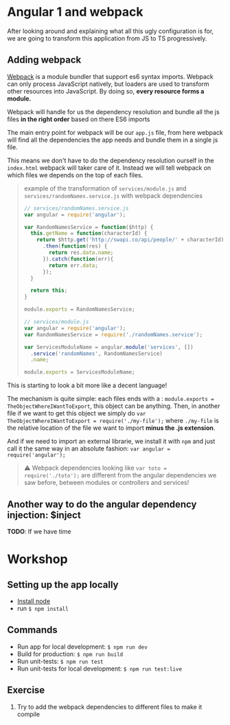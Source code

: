 # Angular 1 and webpack

After looking around and explaining what all this ugly configuration is for, we are going to transform this application from JS to TS progressively.

## Adding webpack

[Webpack](https://webpack.github.io) is a module bundler that support es6 syntax imports. Webpack can only process JavaScript natively,
but loaders are used to transform other resources into JavaScript. By doing so, **every resource forms a module.**

Webpack will handle for us the dependency resolution and bundle all the js files **in the right order** based on there ES6 imports

The main entry point for webpack will be our `app.js` file, from here webpack will find all the dependencies the app needs and bundle them in a single js file.

This means we don't have to do the dependency resolution ourself in the `index.html` webpack will taker care of it. Instead we will tell webpack on which files we depends on the top of each files.

> example of the transformation of `services/module.js` and `services/randomNames.service.js` with webpack dependencies
> 
> ```js
> // services/randomNames.service.js
> var angular = require('angular');
> 
> var RandomNamesService = function($http) {
>   this.getName = function(characterId) {
>     return $http.get('http://swapi.co/api/people/' + characterId)
>       .then(function(res) {
>         return res.data.name;
>       }).catch(function(err){
>         return err.data;
>       });
>   }
> 
>   return this;
> }
> 
> module.exports = RandomNamesService;
> ```
>
> ```js
> // services/module.js
> var angular = require('angular');
> var RandomNamesService = require('./randomNames.service');
> 
> var ServicesModuleName = angular.module('services', [])
>   .service('randomNames', RandomNamesService)
>   .name;
> 
> module.exports = ServicesModuleName;
> ```

This is starting to look a bit more like a decent language!

The mechanism is quite simple: each files ends with a : `module.exports = TheObjectWhereIWantToExport`, this object can be anything.
Then, in another file if we want to get this object we simply do `var TheObjectWhereIWantToExport = require('./my-file');` where `./my-file` is the relative location
of the file we want to import **minus the .js extension**.

And if we need to import an external librarie, we install it with `npm` and just call it the same way in an absolute fashion: `var angular = require('angular');`

> ⚠️️ Webpack dependencies looking like `var toto = require('./toto');` are different from the angular dependencies we saw before, between modules or controllers and services!

## Another way to do the angular dependency injection: $inject

**TODO**: If we have time

# Workshop

## Setting up the app locally
* [Install node](https://nodejs.org)
* run `$ npm install`

## Commands
* Run app for local development: `$ npm run dev`
* Build for production: `$ npm run build`
* Run unit-tests: `$ npm run test`
* Run unit-tests for local development: `$ npm run test:live`

## Exercise
1. Try to add the webpack dependencies to different files to make it compile
